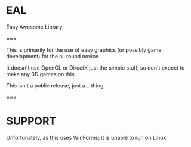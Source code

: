 EAL
===

Easy Awesome Library

===

This is primarily for the use of easy graphics (or possibly game development) for the all round novice.

It doesn't use OpenGL or DirectX just the simple stuff, so don't expect to make any 3D games on this.

This isn't a public release, just a... thing.

===

SUPPORT
===
Unfortunately, as this uses WinForms; it is unable to run on Linux.
